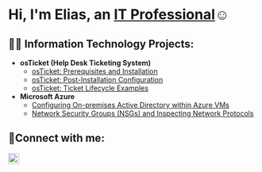 <h1>Hi, I'm Elias, an <a href="https://www.linkedin.com/in/elias9">IT Professional</a>☺</h1>

<h2>👨‍💻 Information Technology Projects:</h2>

- <b>osTicket (Help Desk Ticketing System)</b>
  - [osTicket: Prerequisites and Installation](https://github.com/Deathyhummy9/osticket-prereqs)
  - [osTicket: Post-Installation Configuration](https://github.com/Deathyhummy9/osTicket-post-install)
  - [osTicket: Ticket Lifecycle Examples](https://github.com/Deathyhummy9/osTicket-help_tickets-simulation/blob/main/README.md)
- <b>Microsoft Azure</b>
  - [Configuring On-premises Active Directory within Azure VMs](https://github.com/Deathyhummy9/On-premises-Active-Directory-Deployed-in-the-Cloud-Azure-/edit/main/README.md)
  - [Network Security Groups (NSGs) and Inspecting Network Protocols](https://github.com/joshmadakorcc/azure-network-protocols)

<h2>🤳Connect with me:</h2>


[<img align="left" alt="Josh | LinkedIn" width="22px" src="https://cdn.jsdelivr.net/npm/simple-icons@v3/icons/linkedin.svg" />][linkedin]



[linkedin]: https://www.linkedin.com/in/elias9
